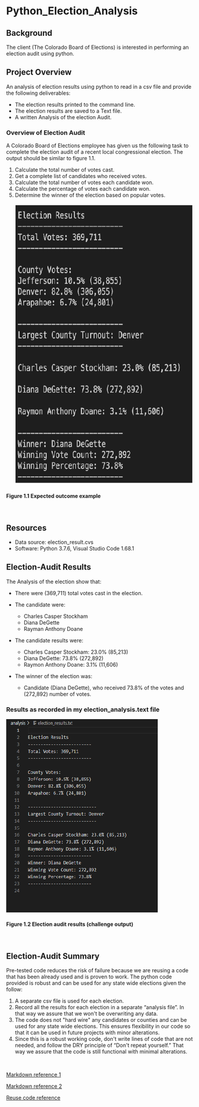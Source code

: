 # Python_Election_Analysis

## Background

The client (The Colorado Board of Elections) is interested in performing an election audit using python.

## Project Overview

An analysis of election results using python to read in a csv file and provide the following deliverables:

* The election results printed to the command line.
* The election results are saved to a Text file.
* A written Analysis of the election Audit.

### Overview of Election Audit

A Colorado Board of Elections employee has given us the following task to complete the election audit of a recent local congressional election. The output should be similar to figure 1.1.

1. Calculate the total number of votes cast.
2. Get a complete list of candidates who received votes.
3. Calculate the total number of votes each candidate won.
4. Calculate the percentage of votes each candidate won.
5. Determine the winner of the election based on popular votes.
\
\
![Expected_Outcome](./Images/Expected%20_Outcome.png)

#### Figure 1.1 Expected outcome example

&nbsp;

## Resources

* Data source: election_result.cvs
* Software: Python 3.7.6, Visual Studio Code 1.68.1

## Election-Audit Results

The Analysis of the election show that:

* There were (369,711) total votes cast in the election.

* The candidate were:

  * Charles Casper Stockham
  * Diana DeGette
  * Rayman Anthony Doane

* The candidate results were:

  * Charles Casper Stockham: 23.0% (85,213)
  * Diana DeGette: 73.8% (272,892)
  * Raymon Anthony Doane: 3.1% (11,606)

* The winner of the election was:

  * Candidate (Diana DeGette), who received 73.8% of the votes and (272,892) number of votes.

### Results as recorded in my election_analysis.text file

![my_analysis](./Images/elecion_resultimage.png)

#### Figure 1.2 Election audit results (challenge output)

&nbsp;

## Election-Audit Summary

Pre-tested code reduces the risk of failure because we are reusing a code that has been already used and is proven to work. The python code provided is robust and can be used for any state wide elections given the follow:

  1. A separate csv file is used for each election.
  2. Record all the results for each election in a separate “analysis file”. In that way we assure that we won't be overwriting any data.
  3. The code does not  "hard wire" any candidates or counties and can be used for any state wide elections. This ensures flexibility in our code so that it can be used in future projects with minor alterations.
  4. Since this is a robust working code, don't write lines of code that are not needed, and follow the DRY principle of “Don't repeat yourself.” That way we assure that the code is still functional with minimal alterations.  

&nbsp;

[Markdown reference 1](https://docs.github.com/en/get-started/writing-on-github/getting-started-with-writing-and-formatting-on-github/basic-writing-and-formatting-syntax)

[Markdown reference 2](https://www.markdownguide.org/basic-syntax/)

[Reuse code reference](https://www.crowdbotics.com/blog/how-to-maximize-code-reuse-across-projects)
